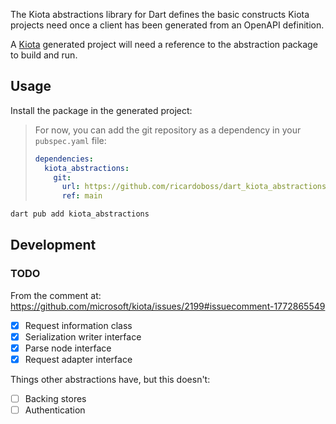 The Kiota abstractions library for Dart defines the basic constructs Kiota projects need once
a client has been generated from an OpenAPI definition.

A [Kiota](https://github.com/microsoft/kiota) generated project will need a reference to the
abstraction package to build and run.

## Usage

Install the package in the generated project:

> For now, you can add the git repository as a dependency in your `pubspec.yaml` file:
>
> ```yaml
> dependencies:
>   kiota_abstractions:
>     git:
>       url: https://github.com/ricardoboss/dart_kiota_abstractions.git
>       ref: main
> ```

```bash
dart pub add kiota_abstractions
```

## Development

### TODO

From the comment at: https://github.com/microsoft/kiota/issues/2199#issuecomment-1772865549

- [x] Request information class
- [x] Serialization writer interface
- [x] Parse node interface
- [x] Request adapter interface

Things other abstractions have, but this doesn't:

- [ ] Backing stores
- [ ] Authentication
